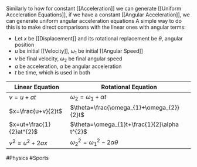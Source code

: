 Similarly to how for constant [[Acceleration]] we can generate [[Uniform Acceleration Equations]], if we have a constant [[Angular Acceleration]], we can generate uniform angular acceleration equations
A simple way to do this is to make direct comparisons with the linear ones with angular terms:
- Let $x$ be [[Displacement]] and its rotational replacement be $\theta$, angular position
- $u$ be initial [[Velocity]], $\omega_{1}$ be initial [[Angular Speed]]
- $v$ be final velocity, $\omega_{2}$ be final angular speed
- $a$ be acceleration, $\alpha$ be angular acceleration
- $t$ be time, which is used in both

| Linear Equation          | Rotational Equation                           |
| ------------------------ | --------------------------------------------- |
| $v=u+at$                 | $\omega_{2}=\omega_{1}+\alpha t$              |
| $x=\frac{u+v}{2}t$       | $\theta=\frac{\omega_{1}+\omega_{2}}{2}t$     |
| $x=ut+\frac{1}{2}at^{2}$ | $\theta=\omega_{1}t+\frac{1}{2}\alpha t^{2}$  |
| $v^{2}=u^{2}+2ax$        | $\omega_{2}^{2}=\omega_{1}^{2}-2\alpha\theta$ |

#Physics #Sports 